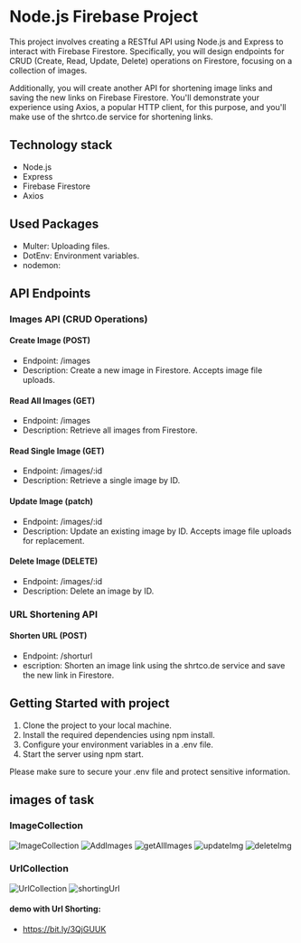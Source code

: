 # Node.js Firebase Project

This project involves creating a RESTful API using Node.js and Express to interact with Firebase Firestore. Specifically, you will design endpoints for CRUD (Create, Read, Update, Delete) operations on Firestore, focusing on a collection of images.

Additionally, you will create another API for shortening image links and saving the new links on Firebase Firestore. You'll demonstrate your experience using Axios, a popular HTTP client, for this purpose, and you'll make use of the shrtco.de service for shortening links.

## Technology stack

- Node.js
- Express
- Firebase Firestore
- Axios

## Used Packages

- Multer: Uploading files.
- DotEnv: Environment variables.
- nodemon:

## API Endpoints

### Images API (CRUD Operations)

#### Create Image (POST)

- Endpoint: /images
- Description: Create a new image in Firestore. Accepts image file uploads.

#### Read All Images (GET)

- Endpoint: /images
- Description: Retrieve all images from Firestore.

#### Read Single Image (GET)

- Endpoint: /images/:id
- Description: Retrieve a single image by ID.

#### Update Image (patch)

- Endpoint: /images/:id
- Description: Update an existing image by ID. Accepts image file uploads for replacement.

#### Delete Image (DELETE)

- Endpoint: /images/:id
- Description: Delete an image by ID.

### URL Shortening API

#### Shorten URL (POST)

- Endpoint: /shorturl
- escription: Shorten an image link using the shrtco.de service and save the new link in Firestore.

## Getting Started with project

1. Clone the project to your local machine.
2. Install the required dependencies using npm install.
3. Configure your environment variables in a .env file.
4. Start the server using npm start.

Please make sure to secure your .env file and protect sensitive information.

## images of task
### ImageCollection
![ImageCollection](https://github.com/HebaAli48/ReactFirbaseTask/assets/131808003/d300a43d-5970-4b82-9cdf-4091e37374e8)
![AddImages](https://github.com/HebaAli48/ReactFirbaseTask/assets/131808003/aec8f39b-a681-41ca-bdb8-8fffd7105fb4)
![getAllImages](https://github.com/HebaAli48/ReactFirbaseTask/assets/131808003/c5f686ba-8e8a-4253-a3fe-4de72520ff96)
![updateImg](https://github.com/HebaAli48/ReactFirbaseTask/assets/131808003/9a51ab1c-c651-42a7-bab3-9477b3938901)
![deleteImg](https://github.com/HebaAli48/ReactFirbaseTask/assets/131808003/7e00a17f-b6a5-438e-8e65-584c90d198cb)

### UrlCollection

![UrlCollection](https://github.com/HebaAli48/ReactFirbaseTask/assets/131808003/75c7f89d-cccb-4a19-b991-24aadfc625fb)
![shortingUrl](https://github.com/HebaAli48/ReactFirbaseTask/assets/131808003/ac6d68f8-276f-4be3-aafa-a4d09bbe4825)

#### demo with Url Shorting:
- https://bit.ly/3QjGUUK
